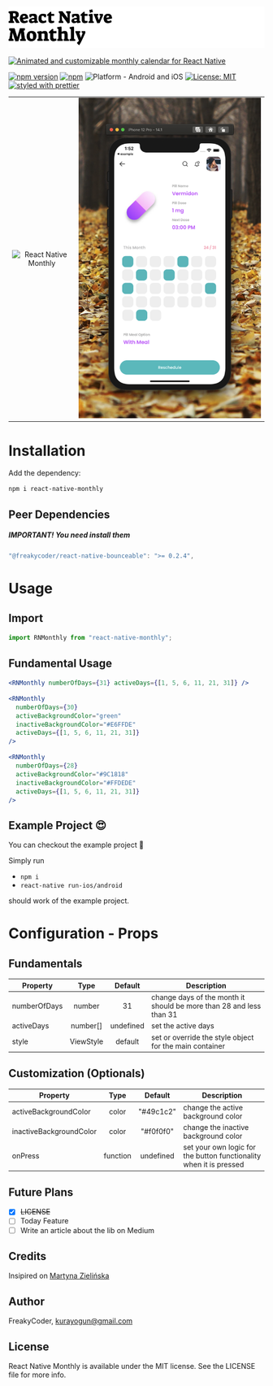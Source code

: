<img alt="React Native Monthly" src="assets/logo.png" width="1050"/>

[![Animated and customizable monthly calendar for React Native](https://img.shields.io/badge/-Animated%20and%20customizable%20monthly%20calendar%20for%20React%20Native-orange?style=for-the-badge)](https://github.com/WrathChaos/react-native-monthly)

[![npm version](https://img.shields.io/npm/v/react-native-monthly.svg?style=for-the-badge)](https://www.npmjs.com/package/react-native-monthly)
[![npm](https://img.shields.io/npm/dt/react-native-monthly.svg?style=for-the-badge)](https://www.npmjs.com/package/react-native-monthly)
![Platform - Android and iOS](https://img.shields.io/badge/platform-Android%20%7C%20iOS-blue.svg?style=for-the-badge)
[![License: MIT](https://img.shields.io/badge/License-MIT-green.svg?style=for-the-badge)](https://opensource.org/licenses/MIT)
[![styled with prettier](https://img.shields.io/badge/styled_with-prettier-ff69b4.svg?style=for-the-badge)](https://github.com/prettier/prettier)

<table>
 <tr>
    <td align="center"> 
  <img alt="React Native Monthly"
        src="assets/Screenshots/react-native-monthly.gif" />
    </td>
    <td align="center">
  <img alt="React Native Monthly"
        src="assets/Screenshots/react-native-monthly.png" />
    </td>
   </tr>
</table>

# Installation

Add the dependency:

```bash
npm i react-native-monthly
```

## Peer Dependencies

<h5><i>IMPORTANT! You need install them</i></h5>

```js
"@freakycoder/react-native-bounceable": ">= 0.2.4",
```

# Usage

## Import

```jsx
import RNMonthly from "react-native-monthly";
```

## Fundamental Usage

```jsx
<RNMonthly numberOfDays={31} activeDays={[1, 5, 6, 11, 21, 31]} />
```

```jsx
<RNMonthly
  numberOfDays={30}
  activeBackgroundColor="green"
  inactiveBackgroundColor="#E6FFDE"
  activeDays={[1, 5, 6, 11, 21, 31]}
/>
```

```jsx
<RNMonthly
  numberOfDays={28}
  activeBackgroundColor="#9C1818"
  inactiveBackgroundColor="#FFDEDE"
  activeDays={[1, 5, 6, 11, 21, 31]}
/>
```

## Example Project 😍

You can checkout the example project 🥰

Simply run

- `npm i`
- `react-native run-ios/android`

should work of the example project.

# Configuration - Props

## Fundamentals

| Property     |   Type    |  Default  | Description                                                         |
| ------------ | :-------: | :-------: | ------------------------------------------------------------------- |
| numberOfDays |  number   |    31     | change days of the month it should be more than 28 and less than 31 |
| activeDays   | number[]  | undefined | set the active days                                                 |
| style        | ViewStyle |  default  | set or override the style object for the main container             |

## Customization (Optionals)

| Property                |   Type   |  Default  | Description                                                        |
| ----------------------- | :------: | :-------: | ------------------------------------------------------------------ |
| activeBackgroundColor   |  color   | "#49c1c2" | change the active background color                                 |
| inactiveBackgroundColor |  color   | "#f0f0f0" | change the inactive background color                               |
| onPress                 | function | undefined | set your own logic for the button functionality when it is pressed |

## Future Plans

- [x] ~~LICENSE~~
- [ ] Today Feature
- [ ] Write an article about the lib on Medium

## Credits

Insipired on [Martyna Zielińska](https://dribbble.com/shots/6556907-Medicine-Reminder)

## Author

FreakyCoder, kurayogun@gmail.com

## License

React Native Monthly is available under the MIT license. See the LICENSE file for more info.
